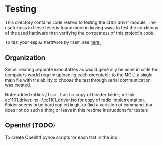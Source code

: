 # Testing

This directory contains code related to testing  the c1101 driver module. 
The usefulness in these tests is found more in having ways to test
the conditions of the used hardware than verifying the correctness of this
project's code.

To test your esp32 hardware by itself, see  [here.](https://github.com/espressif/arduino-esp32/tree/master/tests)



## Organization
Since creating separate executables as would generally be done in code for
computers would require uploading each executable to the MCU, a single
main file with the ability to choose the test through serial communication
was created.

Note: added mklink /J src ..\src for copy of header folder; mklink cc1101_driver.ino ..\cc1101_driver.ino
for copy of radio implementation. Folder seems to be hard copied in git, to find a variation of command
that does not do such a thing or leave in this readme instructions for testers

## Openhtf (TODO)

To create Openhtf pyhon scripts for each test in the .ino